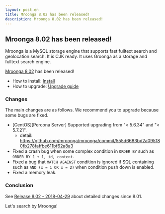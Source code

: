```yaml
---
layout: post.en
title: Mroonga 8.02 has been released!
description: Mroonga 8.02 has been released!
---
```


## Mroonga 8.02 has been released!

Mroonga is a MySQL storage engine that supports fast fulltext search
and geolocation search. It is CJK ready. It uses Groonga as a storage
and fulltext search engine.

[Mroonga 8.02](/docs/news.html#release-8-02) has been released!

* How to install: [Install](/docs/install.html)
* How to upgrade: [Upgrade guide](/docs/upgrade.html)

### Changes

The main changes are as follows. We recommend you to upgrade because some bugs are fixed.

* [CentOS][Percona Server] Supported upgrading from "< 5.6.34" and "< 5.7.21".
  * detail: https://github.com/mroonga/mroonga/commit/555d6683bd2a095180fb278faffbe611bf62a8a3
* Fixed a crash bug when some complex condition in `ORDER BY` such as `ORDER BY 1 + 1, id, content`.
* Fixed a bug that `MATCH AGAINST` condition is ignored if SQL containing such as
  `AND (x = 1 OR x = 2)` when condition push down is enabled.
* Fixed a memory leak.

### Conclusion

See [Release 8.02 - 2018-04-29](/docs/news.html#release-8-02) about detailed changes since 8.01.

Let's search by Mroonga!
